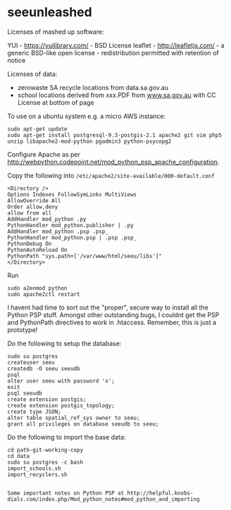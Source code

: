 seeunleashed
============

Licenses of mashed up software:

YUI - https://yuilibrary.com/ - BSD License
leaflet - http://leafletjs.com/ - a generic BSD-like open license - redistribution permitted with retention of notice

Licenses of data:

* zerowaste SA recycle locations from data.sa.gov.au
* school locations derived from xxx.PDF from www.sa.gov.au with CC License at bottom of page 

To use on a ubuntu system e.g. a micro AWS instance:

```
sudo apt-get update
sudo apt-get install postgresql-9.3-postgis-2.1 apache2 git vim php5 unzip libapache2-mod-python pgadmin3 python-psycopg2
```

Configure Apache as per http://webpython.codepoint.net/mod_python_psp_apache_configuration.

Copy the following into ```/etc/apache2/site-available/000-default.conf```

```
<Directory />
Options Indexes FollowSymLinks MultiViews
AllowOverride All
Order allow,deny
allow from all
AddHandler mod_python .py
PythonHandler mod_python.publisher | .py
AddHandler mod_python .psp .psp_
PythonHandler mod_python.psp | .psp .psp_
PythonDebug On
PythonAutoReload On
PythonPath "sys.path+['/var/www/html/seeu/libs']"
</Directory>
```

Run
```
sudo a2enmod python
sudo apache2ctl restart

```

I havent had time to sort out the "proper", secure way to install all the Python PSP stuff.
Amongst other outstanding bugs, I couldnt get the PSP and PythonPath directives to work in .htaccess.
Remember, this is just a prototype!


Do the following to setup the database:
```
sudo su postgres
createuser seeu
createdb -O seeu seeudb
psql
alter user seeu with password 'x';
exit
psql seeudb
create extension postgis;
create extension postgis_topology;
create type JSON;
alter table spatial_ref_sys owner to seeu;
grant all privileges on database seeudb to seeu;
```

Do the following to import the base data:
```
cd path-git-working-copy
cd data
sudo su postgres -c bash
import_schools.sh
import_recyclers.sh


Some important notes on Python PSP at http://helpful.knobs-dials.com/index.php/Mod_python_notes#mod_python_and_importing
